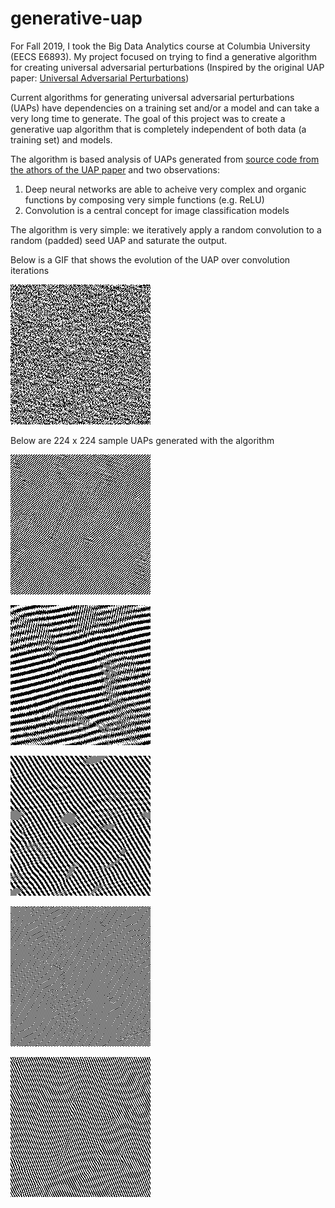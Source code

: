 # generative-uap

For Fall 2019, I took the Big Data Analytics course at Columbia University (EECS E6893). My project focused on trying to find a generative algorithm for creating universal adversarial perturbations (Inspired by the original UAP paper: [Universal Adversarial Perturbations](https://arxiv.org/abs/1610.08401))

Current algorithms for generating universal adversarial perturbations (UAPs) have dependencies on a training set and/or a model and can take a very long time to generate. The goal of this project was to create a generative uap algorithm that is completely independent of both data (a training set) and models.

The algorithm is based analysis of UAPs generated from [source code from the athors of the UAP paper](https://github.com/LTS4/universal) and two observations:
1) Deep neural networks are able to acheive very complex and organic functions by composing very simple functions (e.g. ReLU)
2) Convolution is a central concept for image classification models

The algorithm is very simple: we iteratively apply a random convolution to a random (padded) seed UAP and saturate the output. 

Below is a GIF that shows the evolution of the UAP over convolution iterations

![UAP Sample #1 GIF](https://github.com/ArmstrongPhysics/generative-uap/blob/master/224x224-samples/rand_conv_224x224_iter45_id00814799.gif)

Below are 224 x 224 sample UAPs generated with the algorithm

![Sample 1](https://github.com/ArmstrongPhysics/generative-uap/blob/master/224x224-samples/rand_conv_224x224_iter45_id00814799.png)

![Sample 2](https://github.com/ArmstrongPhysics/generative-uap/blob/master/224x224-samples/rand_conv_224x224_iter45_id01039413.png)

![Sample 3](https://github.com/ArmstrongPhysics/generative-uap/blob/master/224x224-samples/rand_conv_224x224_iter45_id03036958.png)

![Sample 4](https://github.com/ArmstrongPhysics/generative-uap/blob/master/224x224-samples/rand_conv_224x224_iter45_id08386328.png)

![Sample 5](https://github.com/ArmstrongPhysics/generative-uap/blob/master/224x224-samples/rand_conv_224x224_iter45_id08791660.png)
